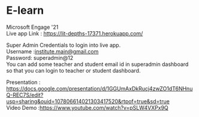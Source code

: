 # E-learn
Microsoft Engage '21
<br/>
Live app Link : https://lit-depths-17371.herokuapp.com/
<br/>


Super Admin Credentials to login into live app.
<br/>
Username :institute.main@gmail.com
<br/>
Password: superadmin@12
<br/>
You can add some teacher and student email id in superadmin dashboard  so that you can login to teacher or student dashboard.
 


Presentation : https://docs.google.com/presentation/d/1GGUmAxDkRucj4zwZO1dT6NHnuQ-REC7S/edit?usp=sharing&ouid=107806614021303417520&rtpof=true&sd=true
<br/>
Video Demo :https://www.youtube.com/watch?v=pSLW4VXPx9Q
<br/>


